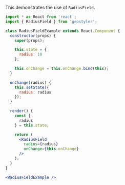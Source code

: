 <!--
 * Released under the BSD 2-Clause License
 *
 * Copyright (c) 2018-present, terrestris GmbH & Co. KG
 * All rights reserved.
 *
 * Redistribution and use in source and binary forms, with or without
 * modification, are permitted provided that the following conditions are met:
 *
 * * Redistributions of source code must retain the above copyright notice,
 *   this list of conditions and the following disclaimer.
 *
 * * Redistributions in binary form must reproduce the above copyright notice,
 *   this list of conditions and the following disclaimer in the documentation
 *   and/or other materials provided with the distribution.
 *
 * THIS SOFTWARE IS PROVIDED BY THE COPYRIGHT HOLDERS AND CONTRIBUTORS "AS IS"
 * AND ANY EXPRESS OR IMPLIED WARRANTIES, INCLUDING, BUT NOT LIMITED TO, THE
 * IMPLIED WARRANTIES OF MERCHANTABILITY AND FITNESS FOR A PARTICULAR PURPOSE
 * ARE DISCLAIMED. IN NO EVENT SHALL THE COPYRIGHT HOLDER OR CONTRIBUTORS BE
 * LIABLE FOR ANY DIRECT, INDIRECT, INCIDENTAL, SPECIAL, EXEMPLARY, OR
 * CONSEQUENTIAL DAMAGES (INCLUDING, BUT NOT LIMITED TO, PROCUREMENT OF
 * SUBSTITUTE GOODS OR SERVICES; LOSS OF USE, DATA, OR PROFITS; OR BUSINESS
 * INTERRUPTION) HOWEVER CAUSED AND ON ANY THEORY OF LIABILITY, WHETHER IN
 * CONTRACT, STRICT LIABILITY, OR TORT (INCLUDING NEGLIGENCE OR OTHERWISE)
 * ARISING IN ANY WAY OUT OF THE USE OF THIS SOFTWARE, EVEN IF ADVISED OF THE
 * POSSIBILITY OF SUCH DAMAGE.
 *
-->

This demonstrates the use of `RadiusField`.

```jsx
import * as React from 'react';
import { RadiusField } from 'geostyler';

class RadiusFieldExample extends React.Component {
  constructor(props) {
    super(props);

    this.state = {
      radius: 10
    };

    this.onChange = this.onChange.bind(this);
  }

  onChange(radius) {
    this.setState({
      radius: radius
    });
  }

  render() {
    const {
      radius
    } = this.state;

    return (
      <RadiusField
        radius={radius}
        onChange={this.onChange}
      />
    );
  }
}

<RadiusFieldExample />
```
